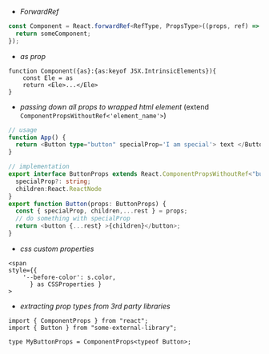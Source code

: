 - *ForwardRef*
```typescript
const Component = React.forwardRef<RefType, PropsType>((props, ref) => {
  return someComponent;
});
```
- *as prop*
```tsx
function Component({as}:{as:keyof JSX.IntrinsicElements}){
	const Ele = as
	return <Ele>...</Ele>
}
```
- *passing down all props to wrapped html element* (extend `ComponentPropsWithoutRef<'element_name'>`)
```ts
// usage
function App() {
  return <Button type="button" specialProp='I am special'> text </Button>;
}

// implementation
export interface ButtonProps extends React.ComponentPropsWithoutRef<"button"> {
  specialProp?: string;
  children:React.ReactNode
}
export function Button(props: ButtonProps) {
  const { specialProp, children,...rest } = props;
  // do something with specialProp
  return <button {...rest} >{children}</button>;
}
```
- *css custom properties*
```tsx
<span
style={{
	'--before-color': s.color,
	  } as CSSProperties }
>
```
- _extracting prop types from 3rd party libraries_
```tsx
import { ComponentProps } from "react";
import { Button } from "some-external-library";

type MyButtonProps = ComponentProps<typeof Button>;
```